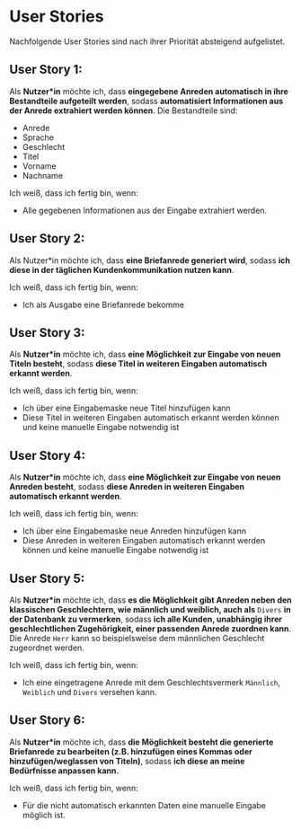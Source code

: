 # User Stories
Nachfolgende User Stories sind nach ihrer Priorität absteigend aufgelistet.

## User Story 1:
Als **Nutzer*in** möchte ich, dass **eingegebene Anreden automatisch in ihre Bestandteile aufgeteilt werden**, sodass **automatisiert Informationen aus der Anrede extrahiert werden können**. Die Bestandteile sind:

* Anrede
* Sprache
* Geschlecht
* Titel
* Vorname
* Nachname

Ich weiß, dass ich fertig bin, wenn:
* Alle gegebenen Informationen aus der Eingabe extrahiert werden.

## User Story 2:
Als Nutzer*in möchte ich, dass **eine Briefanrede generiert wird**, sodass **ich diese in der täglichen Kundenkommunikation nutzen kann**.

Ich weiß, dass ich fertig bin, wenn:
* Ich als Ausgabe eine Briefanrede bekomme


## User Story 3:
Als **Nutzer*in** möchte ich, dass **eine Möglichkeit zur Eingabe von neuen Titeln besteht**, sodass **diese Titel in weiteren Eingaben automatisch erkannt werden**. 

Ich weiß, dass ich fertig bin, wenn:
* Ich über eine Eingabemaske neue Titel hinzufügen kann
* Diese Titel in weiteren Eingaben automatisch erkannt werden können und keine manuelle Eingabe notwendig ist


## User Story 4:
Als **Nutzer*in** möchte ich, dass **eine Möglichkeit zur Eingabe von neuen Anreden besteht**, sodass **diese Anreden in weiteren Eingaben automatisch erkannt werden**. 

Ich weiß, dass ich fertig bin, wenn:
* Ich über eine Eingabemaske neue Anreden hinzufügen kann
* Diese Anreden in weiteren Eingaben automatisch erkannt werden können und keine manuelle Eingabe notwendig ist


## User Story 5:
Als **Nutzer*in** möchte ich, dass **es die Möglichkeit gibt Anreden neben den klassischen Geschlechtern, wie männlich und weiblich, auch als** `Divers` **in der Datenbank zu vermerken**, sodass **ich alle Kunden, unabhängig ihrer geschlechtlichen Zugehörigkeit, einer passenden Anrede zuordnen kann**.
Die Anrede `Herr` kann so beispielsweise dem männlichen Geschlecht zugeordnet werden.

Ich weiß, dass ich fertig bin, wenn:
* Ich eine eingetragene Anrede mit dem Geschlechtsvermerk `Männlich`, `Weiblich` und `Divers` versehen kann.


## User Story 6:
Als **Nutzer*in** möchte ich, dass **die Möglichkeit besteht die generierte Briefanrede zu bearbeiten (z.B. hinzufügen eines Kommas oder hinzufügen/weglassen von Titeln)**, sodass **ich diese an meine Bedürfnisse anpassen kann.** 

Ich weiß, dass ich fertig bin, wenn:
* Für die nicht automatisch erkannten Daten eine manuelle Eingabe möglich ist.